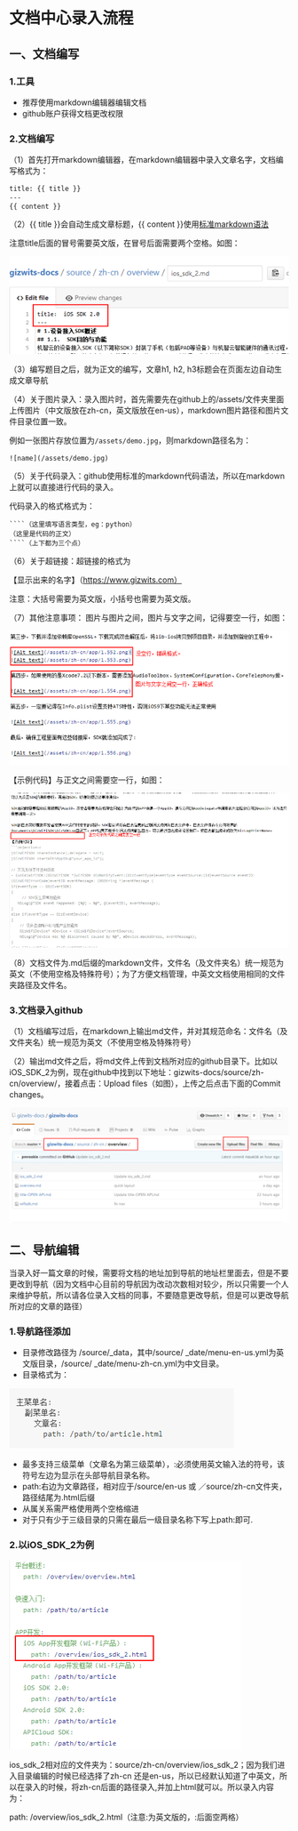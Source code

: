 # 文档中心录入流程
## 一、文档编写
### 1.工具
- 推荐使用markdown编辑器编辑文档
- github账户获得文档更改权限

### 2.文档编写
（1）首先打开markdown编辑器，在markdown编辑器中录入文章名字，文档编写格式为：

```
title: {{ title }}
---
{{ content }}
```
（2）{{ title }}会自动生成文章标题，{{ content }}使用[标准markdown语法](https://guides.github.com/pdfs/markdown-cheatsheet-online.pdf)

注意title后面的冒号需要英文版，在冒号后面需要两个空格。如图：

![photo](/assets/标题格式.png)

（3）编写题目之后，就为正文的编写，文章h1, h2, h3标题会在页面左边自动生成文章导航

（4）关于图片录入：录入图片时，首先需要先在github上的/assets/文件夹里面上传图片（中文版放在zh-cn，英文版放在en-us），markdown图片路径和图片文件目录位置一致。

例如一张图片存放位置为`/assets/demo.jpg`，则markdown路径名为：
```
![name](/assets/demo.jpg)
```
（5）关于代码录入：github使用标准的markdown代码语法，所以在markdown上就可以直接进行代码的录入。

代码录入的格式格式为：
```
````（这里填写语言类型，eg：python）
（这里是代码的正文）
````（上下都为三个点）
```

（6）关于超链接：超链接的格式为

【显示出来的名字】（https://www.gizwits.com）

注意：大括号需要为英文版，小括号也需要为英文版。

（7）其他注意事项：
图片与图片之间，图片与文字之间，记得要空一行，如图：

![图片格式](/assets/图片格式.png)

【示例代码】与正文之间需要空一行，如图：

![示例代码](/assets/示例代码.png)

（8）文档文件为.md后缀的markdown文件，文件名（及文件夹名）统一规范为英文（不使用空格及特殊符号）；为了方便文档管理，中英文文档使用相同的文件夹路径及文件名。

### 3.文档录入github
（1）文档编写过后，在markdown上输出md文件，并对其规范命名：文件名（及文件夹名）统一规范为英文（不使用空格及特殊符号）

（2）输出md文件之后，将md文件上传到文档所对应的github目录下。比如以iOS_SDK_2为例，现在github中找到以下地址：gizwits-docs/source/zh-cn/overview/，接着点击：Upload files（如图），上传之后点击下面的Commit changes。

![上传md文件](/assets/上传md文件.png)

## 二、导航编辑
当录入好一篇文章的时候，需要将文档的地址加到导航的地址栏里面去，但是不要更改到导航（因为文档中心目前的导航因为改动次数相对较少，所以只需要一个人来维护导航，所以请各位录入文档的同事，不要随意更改导航，但是可以更改导航所对应的文章的路径）
### 1.导航路径添加
- 目录修改路径为 /source/_data，其中/source/ _date/menu-en-us.yml为英文版目录，/source/ _date/menu-zh-cn.yml为中文目录。
- 目录格式为：

![目录格式](/assets/目录格式.png)

- 最多支持三级菜单（文章名为第三级菜单），:必须使用英文输入法的符号，该符号左边为显示在头部导航目录名称。
- path:右边为文章路径，相对应于/source/en-us 或 ／source/zh-cn文件夹，路径结尾为.html后缀
- 从属关系需严格使用两个空格缩进
- 对于只有少于三级目录的只需在最后一级目录名称下写上path:即可.

### 2.以iOS_SDK_2为例

![ios_sdk_2](/assets/ios_sdk_2.png)

ios_sdk_2相对应的文件夹为：source/zh-cn/overview/ios_sdk_2；因为我们进入目录编辑的时候已经选择了zh-cn 还是en-us，所以已经默认知道了中英文，所以在录入的时候，将zh-cn后面的路径录入,并加上html就可以。所以录入内容为：

path:   /overview/ios_sdk_2.html（注意:为英文版的，:后面空两格）

